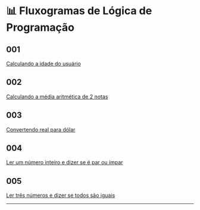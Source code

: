 # 📊 Fluxogramas de Lógica de Programação

## 001
[Calculando a idade do usuário][001]

## 002
[Calculando a média aritmética de 2 notas][002]

## 003
[Convertendo real para dólar][003]

## 004
[Ler um número inteiro e dizer se é par ou ímpar][004]

## 005
[Ler três números e dizer se todos são iguais][005]

---

[001]: 001.png
[002]: 002.png
[003]: 003.png
[004]: 004.png
[005]: 005.png

